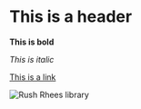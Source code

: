 # This is a header

**This is bold**

*This is italic*

[This is a link](google.com) 

![Rush Rhees library](rush_rhees.jpeg)
